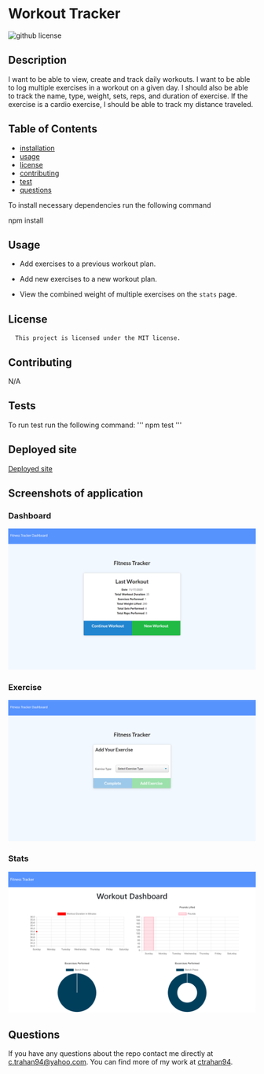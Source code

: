 # Workout Tracker
  ![github license](https://img.shields.io/badge/license-MIT-blue.svg)

## Description

I want to be able to view, create and track daily workouts. I want to be able to log multiple exercises in a workout on a given day. I should also be able to track the name, type, weight, sets, reps, and duration of exercise. If the exercise is a cardio exercise, I should be able to track my distance traveled.


## Table of Contents

* [installation](#installation)
* [usage](#usage)
* [license](#license)
* [contributing](#contributing)
* [test](#tests)
* [questions](#questions)

To install necessary dependencies run the following command

npm install

## Usage
  * Add exercises to a previous workout plan.

  * Add new exercises to a new workout plan.

  * View the combined weight of multiple exercises on the `stats` page.


## License
      
      This project is licensed under the MIT license.

## Contributing

N/A

## Tests
To run test run the following command:
'''
npm test
'''

## Deployed site
[Deployed site](https://workout-tracker-ct.herokuapp.com/)

## Screenshots of application

### Dashboard
![Deployed](public/assets/images/home.png)

### Exercise
![Deployed](public/assets/images/exercise.png)

### Stats
![Deployed](public/assets/images/stats.png)

## Questions
If you have any questions about the repo contact me directly at c.trahan94@yahoo.com.
You can find more of my work at [ctrahan94](https://github.com/ctrahan94).

